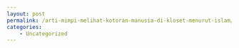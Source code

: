 ```yaml
---
layout: post
permalink: /arti-mimpi-melihat-kotoran-manusia-di-kloset-menurut-islam/
categories:
    - Uncategorized
---
```



